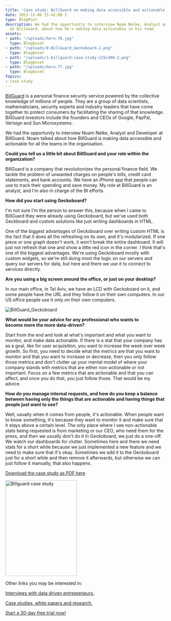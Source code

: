 ```yaml
---
title: 'Case study: BillGuard on making data accessible and actionable'
date: 2013-12-06 15:42:00 Z
type: BlogPost
description: We had the opportunity to interview Noam Nelke, Analyst and Developer
  at BillGuard, about how he's making data actionable in his team.
assets:
- path: "/uploads/hero-76.jpg"
  type: BlogAsset
- path: "/uploads/0-BillGuard_Geckoboard-2.png"
  type: BlogAsset
- path: "/uploads/1-billguard-case-study-225x300-2.png"
  type: BlogAsset
- path: "/uploads/hero-77.jpg"
  type: BlogAsset
Topics:
- case study
---
```


<p><a href="https://www.billguard.com/" target="_blank">BillGuard</a> is a personal finance security service powered by the collective knowledge of millions of people. They are a group of data scientists, mathematicians, security experts and industry leaders that have come together to protect consumers by facilitating the sharing of that knowledge. BillGuard investors include the founders and CEOs of Google, PayPal, Verisign and Sun Microsystems.</p>

<p>We had the opportunity to interview Noam Nelke, Analyst and Developer at BillGuard. Noam talked about how BillGuard is making data accessible and actionable for all the teams in the organisation.</p>
<p><strong>Could you tell us a little bit about BillGuard and your role within the organization?</strong></p>
<p>BillGuard is a company that revolutionizes the personal finance field. We tackle the problem of unwanted charges on people's bills, credit card statements, and bank accounts. We have an iPhone app that people can use to track their spending and save money. My role at BillGuard is an analyst, and I'm also in charge of the BI efforts.</p>
<p><strong>How did you start using Geckoboard?</strong></p>
<p>I'm not sure I'm the person to answer this, because when I came to BillGuard they were already using Geckoboard, but we've used both Geckboard and custom solutions like just writing dashboards in HTML.</p>
<p>One of the biggest advantages of Geckoboard over writing custom HTML is the fact that it does all the refreshing on its own, and it's modularized. If one piece or one graph doesn't work, it won't break the entire dashboard. It will just not refresh that one and show a little red icon in the corner. I think that's one of the biggest advantages. We're using Geckoboard mostly with custom widgets, so we're still doing most the logic on our servers and query our servers for data, but here and there we use it to connect to services directly.</p>
<p><strong>Are you using a big screen around the office, or just on your desktop?</strong></p>
<p>In our main office, in Tel Aviv, we have an LCD with Geckoboard on it, and some people have the URL and they follow it on their own computers. In our US office people use it only on their own computers.</p>
<p><img src="/uploads/0-BillGuard_Geckoboard-2.png" alt="BillGuard_Geckoboard"></p>
<p><strong>What would be your advice for any professional who wants to become more the more data-driven?</strong></p>
<p>Start from the end and look at what's important and what you want to monitor, and make data actionable. If there is a stat that your company has as a goal, like for user acquisition, you want to increase the week over week growth. So first, you need to decide what the metrics are that you want to monitor and that you want to increase or decrease, then you only follow those metrics and don't clutter up your mental model of where your company stands with metrics that are either non-actionable or not important. Focus on a few metrics that are actionable and that you can affect, and once you do that, you just follow those. That would be my advice.</p>
<p><strong>How do you manage internal requests, and how do you keep a balance between having only the things that are actionable and having things that people just want to see?</strong></p>
<p>Well, usually when it comes from people, it's actionable. When people want to know something, it's because they want to monitor it and make sure that it stays above a certain level. The only place where I see non-actionable stats being requested is from marketing or our CEO, who need them for the press, and then we usually don't do it in Geckoboard, we just do a one-off. We watch our dashboards for clutter. Sometimes here and there we need stats for a short while because we just implemented a new feature and we need to make sure that it's okay. Sometimes we add it to the Geckoboard just for a short while and then remove it afterwards, but otherwise we can just follow it manually, that also happens.</p>
<p><a href="https://gallery.mailchimp.com/f8c11c17753d5c653c8d22b3d/files/Geckoboard_Billguard_Case_Study.pdf" target="_blank">Download the case study as PDF here</a></p>
<p><a href="https://gallery.mailchimp.com/f8c11c17753d5c653c8d22b3d/files/Geckoboard_Billguard_Case_Study.pdf" target="_blank" data-mce-target="_blank"><img class="wp-float-center" src="/uploads/1-billguard-case-study-225x300-2.png" alt="Billguard case study" width="225" height="300"></a></p>
<p>Other links you may be interested in:</p>
<p><a href="/learn/interviews/">Interviews with data driven entrepreneurs.</a></p>
<p><a href="/learn/case-studies/">Case studies, white papers and research.</a></p>
<p><a href="https://www.geckoboard.com/try-geckoboard/">Start a 30-day free trial now!</a></p>
